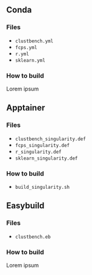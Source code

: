 ## Conda

### Files

- `clustbench.yml`
- `fcps.yml`
- `r.yml`
- `sklearn.yml`

### How to build

Lorem ipsum

## Apptainer

### Files

- `clustbench_singularity.def`
- `fcps_singularity.def`
- `r_singularity.def`
- `sklearn_singularity.def`

### How to build

- `build_singularity.sh`

## Easybuild

### Files

- `clustbench.eb`

### How to build

Lorem ipsum
